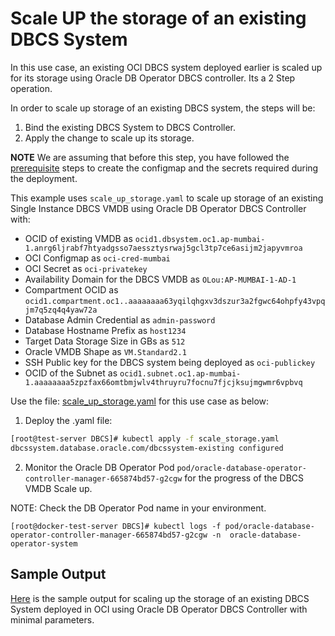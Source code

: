 # Scale UP the storage of an existing DBCS System

In this use case, an existing OCI DBCS system deployed earlier is scaled up for its storage using Oracle DB Operator DBCS controller. Its a 2 Step operation.

In order to scale up storage of an existing DBCS system, the steps will be:

1. Bind the existing DBCS System to DBCS Controller.
2. Apply the change to scale up its storage.

**NOTE** We are assuming that before this step, you have followed the [prerequisite](./../README.md#prerequsites-to-deploy-a-dbcs-system-using-oracle-db-operator-dbcs-controller) steps to create the configmap and the secrets required during the deployment.

This example uses `scale_up_storage.yaml` to scale up storage of an existing Single Instance DBCS VMDB using Oracle DB Operator DBCS Controller with:

- OCID of existing VMDB as `ocid1.dbsystem.oc1.ap-mumbai-1.anrg6ljrabf7htyadgsso7aessztysrwaj5gcl3tp7ce6asijm2japyvmroa`
- OCI Configmap as `oci-cred-mumbai`  
- OCI Secret as `oci-privatekey`  
- Availability Domain for the DBCS VMDB as `OLou:AP-MUMBAI-1-AD-1`  
- Compartment OCID as `ocid1.compartment.oc1..aaaaaaaa63yqilqhgxv3dszur3a2fgwc64ohpfy43vpqjm7q5zq4q4yaw72a`  
- Database Admin Credential as `admin-password`  
- Database Hostname Prefix as `host1234`  
- Target Data Storage Size in GBs as `512`
- Oracle VMDB Shape as `VM.Standard2.1`  
- SSH Public key for the DBCS system being deployed as `oci-publickey`  
- OCID of the Subnet as `ocid1.subnet.oc1.ap-mumbai-1.aaaaaaaa5zpzfax66omtbmjwlv4thruyru7focnu7fjcjksujmgwmr6vpbvq`  


Use the file: [scale_up_storage.yaml](./scale_up_storage.yaml) for this use case as below:

1. Deploy the .yaml file:  
```sh
[root@test-server DBCS]# kubectl apply -f scale_storage.yaml
dbcssystem.database.oracle.com/dbcssystem-existing configured
```

2. Monitor the Oracle DB Operator Pod `pod/oracle-database-operator-controller-manager-665874bd57-g2cgw` for the progress of the DBCS VMDB Scale up. 

NOTE: Check the DB Operator Pod name in your environment.

```
[root@docker-test-server DBCS]# kubectl logs -f pod/oracle-database-operator-controller-manager-665874bd57-g2cgw -n  oracle-database-operator-system
```

## Sample Output

[Here](./scale_up_storage_sample_output.log) is the sample output for scaling up the storage of an existing DBCS System deployed in OCI using Oracle DB Operator DBCS Controller with minimal parameters.
